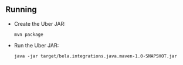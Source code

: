 ## Running
- Create the Uber JAR:

  ```mvn package```
- Run the Uber JAR:

  ```java -jar target/bela.integrations.java.maven-1.0-SNAPSHOT.jar```
  